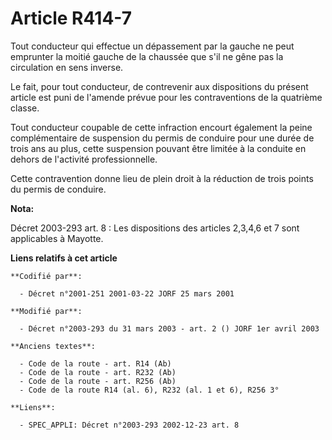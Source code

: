 # Article R414-7

Tout conducteur qui effectue un dépassement par la gauche ne peut emprunter la moitié gauche de la chaussée que s'il ne gêne
pas la circulation en sens inverse.

Le fait, pour tout conducteur, de contrevenir aux dispositions du présent article est puni de l'amende prévue pour les
contraventions de la quatrième classe.

Tout conducteur coupable de cette infraction encourt également la peine complémentaire de suspension du permis de conduire
pour une durée de trois ans au plus, cette suspension pouvant être limitée à la conduite en dehors de l'activité
professionnelle.

Cette contravention donne lieu de plein droit à la réduction de trois points du permis de conduire.

**Nota:**

Décret 2003-293 art. 8 : Les dispositions des articles 2,3,4,6 et 7 sont applicables à Mayotte.

**Liens relatifs à cet article**

	**Codifié par**:

	  - Décret n°2001-251 2001-03-22 JORF 25 mars 2001

	**Modifié par**:

	  - Décret n°2003-293 du 31 mars 2003 - art. 2 () JORF 1er avril 2003

	**Anciens textes**:

	  - Code de la route - art. R14 (Ab)
	  - Code de la route - art. R232 (Ab)
	  - Code de la route - art. R256 (Ab)
	  - Code de la route R14 (al. 6), R232 (al. 1 et 6), R256 3°

	**Liens**:

	  - SPEC_APPLI: Décret n°2003-293 2002-12-23 art. 8
